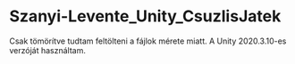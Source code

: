 # Szanyi-Levente_Unity_CsuzlisJatek
Csak tömörítve tudtam feltölteni a fájlok mérete miatt. 
A Unity 2020.3.10-es verzóját használtam. 

